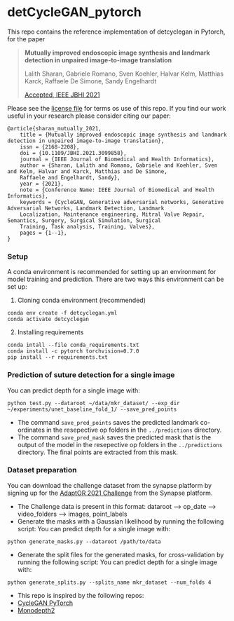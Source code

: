 # detCycleGAN_pytorch

This repo contains the reference implementation of detcyclegan in Pytorch, for the paper

> **Mutually improved endoscopic image synthesis and landmark detection in unpaired image-to-image translation**
>
> Lalith Sharan, Gabriele Romano, Sven Koehler, Halvar Kelm, Matthias Karck, Raffaele De Simone, Sandy Engelhardt  
>
> [Accepted, IEEE JBHI 2021](https://ieeexplore.ieee.org/document/9496194)

Please see the [license file](LICENSE) for terms os use of this repo.
If you find our work useful in your research please consider citing our paper:

```
@article{sharan_mutually_2021,
	title = {Mutually improved endoscopic image synthesis and landmark detection in unpaired image-to-image translation},
	issn = {2168-2208},
	doi = {10.1109/JBHI.2021.3099858},
	journal = {IEEE Journal of Biomedical and Health Informatics},
	author = {Sharan, Lalith and Romano, Gabriele and Koehler, Sven and Kelm, Halvar and Karck, Matthias and De Simone,
	Raffaele and Engelhardt, Sandy},
	year = {2021},
	note = {Conference Name: IEEE Journal of Biomedical and Health Informatics},
	keywords = {CycleGAN, Generative adversarial networks, Generative Adversarial Networks, Landmark Detection, Landmark
	Localization, Maintenance engineering, Mitral Valve Repair, Semantics, Surgery, Surgical Simulation, Surgical
	Training, Task analysis, Training, Valves},
	pages = {1--1},
}
```

### Setup

A conda environment is recommended for setting up an environment for model training and prediction.
There are two ways this environment can be set up:

1. Cloning conda environment (recommended)
```
conda env create -f detcyclegan.yml
conda activate detcyclegan
```

2. Installing requirements
```
conda intall --file conda_requirements.txt
conda install -c pytorch torchvision=0.7.0
pip install --r requirements.txt
```

### Prediction of suture detection for a single image

You can predict depth for a single image with:
```shell
python test.py --dataroot ~/data/mkr_dataset/ --exp_dir ~/experiments/unet_baseline_fold_1/ --save_pred_points
```
* The command ```save_pred_points``` saves the predicted landmark co-ordinates in the resepective op folders in the ```../predictions``` directory.
* The command ```save_pred_mask``` saves the predicted mask that is the output of the model in the resepective op folders in the ```../predictions``` directory. The final points are extracted from this mask.

### Dataset preparation

You can download the challenge dataset from the synapse platform by signing up for the [AdaptOR 2021 Challenge](https://adaptor2021.github.io/) from the Synapse platform.
* The Challenge data is present in this format: dataroot --> op_date --> video_folders --> images, point_labels
* Generate the masks with a Gaussian likelihood by running the following script:
You can predict depth for a single image with:
```shell
python generate_masks.py --dataroot /path/to/data
```
* Generate the split files for the generated masks, for cross-validation by running the following script:
You can predict depth for a single image with:
```shell
python generate_splits.py --splits_name mkr_dataset --num_folds 4
```

* This repo is inspired by the following repos:
* [CycleGAN PyTorch](https://github.com/aitorzip/PyTorch-CycleGAN)
* [Monodepth2](https://github.com/nianticlabs/monodepth2)
